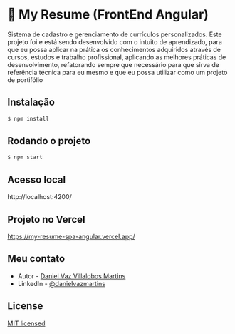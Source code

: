 # 🚀 My Resume (FrontEnd Angular)
Sistema de cadastro e gerenciamento de currículos personalizados.
Este projeto foi e está sendo desenvolvido com o intuito de aprendizado, para que eu possa aplicar na prática os conhecimentos adquiridos através de cursos, estudos e trabalho profissional, aplicando as melhores práticas de desenvolvimento, refatorando sempre que necessário para que sirva de referência técnica para eu mesmo e que eu possa utilizar como um projeto de portifólio

## Instalação
```bash
$ npm install
```

## Rodando o projeto
```bash
$ npm start
```

## Acesso local
http://localhost:4200/

## Projeto no Vercel
https://my-resume-spa-angular.vercel.app/

## Meu contato

- Autor - [Daniel Vaz Villalobos Martins](https://danielvazmartins.com.br)
- LinkedIn - [@danielvazmartins](https://www.linkedin.com/in/danielvazmartins/)

## License
[MIT licensed](LICENSE)